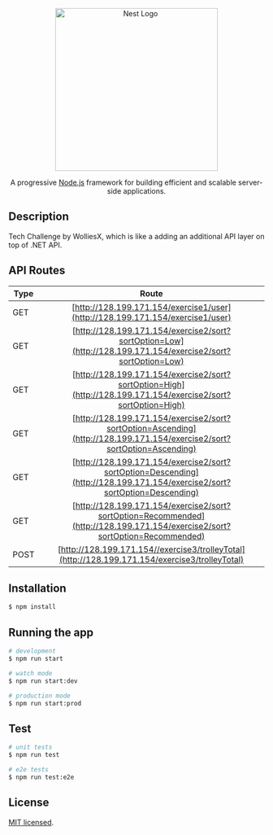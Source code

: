 <p align="center">
  <a href="http://nestjs.com/" target="blank"><img src="https://nestjs.com/img/logo_text.svg" width="320" alt="Nest Logo" /></a>
</p>

[circleci-image]: https://img.shields.io/circleci/build/github/nestjs/nest/master?token=abc123def456
[circleci-url]: https://circleci.com/gh/nestjs/nest

  <p align="center">A progressive <a href="http://nodejs.org" target="_blank">Node.js</a> framework for building efficient and scalable server-side applications.</p>

## Description
Tech Challenge by WolliesX, which is like a adding an additional API layer on top of .NET API.

## API Routes

| Type       | Route         |   
| ------------- |:-------------:|
| GET     | [http://128.199.171.154/exercise1/user](http://128.199.171.154/exercise1/user) |  
| GET      | [http://128.199.171.154/exercise2/sort?sortOption=Low](http://128.199.171.154/exercise2/sort?sortOption=Low)      |  
| GET      | [http://128.199.171.154/exercise2/sort?sortOption=High](http://128.199.171.154/exercise2/sort?sortOption=High)      |  
| GET      | [http://128.199.171.154/exercise2/sort?sortOption=Ascending](http://128.199.171.154/exercise2/sort?sortOption=Ascending)      | 
| GET      | [http://128.199.171.154/exercise2/sort?sortOption=Descending](http://128.199.171.154/exercise2/sort?sortOption=Descending)      | 
| GET      | [http://128.199.171.154/exercise2/sort?sortOption=Recommended](http://128.199.171.154/exercise2/sort?sortOption=Recommended)      |  
| POST      | [http://128.199.171.154//exercise3/trolleyTotal](http://128.199.171.154/exercise3/trolleyTotal)      |  


## Installation

```bash
$ npm install
```

## Running the app

```bash
# development
$ npm run start

# watch mode
$ npm run start:dev

# production mode
$ npm run start:prod
```

## Test

```bash
# unit tests
$ npm run test

# e2e tests
$ npm run test:e2e
```

## License

[MIT licensed](LICENSE).
